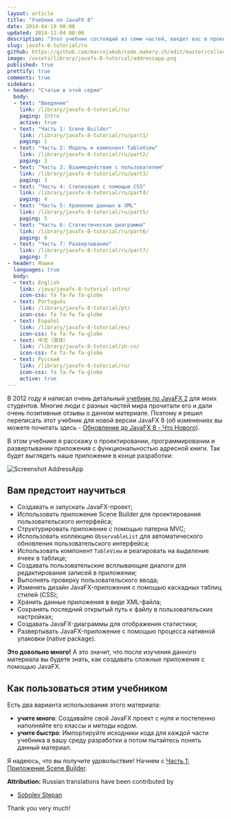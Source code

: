 ```yaml
---
layout: article
title: "Учебник по JavaFX 8"
date: 2014-04-19 00:00
updated: 2014-12-04 00:00
description: "Этот учебник состоящий из семи частей, введет вас в проектирование, программирование и развертывание приложения Адресной книги, с помощью JavaFX"
slug: javafx-8-tutorial/ru
github: https://github.com/marcojakob/code.makery.ch/edit/master/collections/library/javafx-8-tutorial-ru.md
image: /assets/library/javafx-8-tutorial/addressapp.png
published: true
prettify: true
comments: true
sidebars:
- header: "Статьи в этой серии"
  body:
  - text: "Введение"
    link: /library/javafx-8-tutorial/ru/
    paging: Intro
    active: true
  - text: "Часть 1: Scene Builder"
    link: /library/javafx-8-tutorial/ru/part1/
    paging: 1
  - text: "Часть 2: Модель и компонент TableView"
    link: /library/javafx-8-tutorial/ru/part2/
    paging: 2
  - text: "Часть 3: Взаимодействие с пользователем"
    link: /library/javafx-8-tutorial/ru/part3/
    paging: 3
  - text: "Часть 4: Стилизация с помощью CSS"
    link: /library/javafx-8-tutorial/ru/part4/
    paging: 4
  - text: "Часть 5: Хранение данных в XML"
    link: /library/javafx-8-tutorial/ru/part5/
    paging: 5
  - text: "Часть 6: Статистическая диаграмма"
    link: /library/javafx-8-tutorial/ru/part6/
    paging: 6
  - text: "Часть 7: Развертывание"
    link: /library/javafx-8-tutorial/ru/part7/
    paging: 7
- header: Языки
  languages: true
  body:
  - text: English
    link: /java/javafx-8-tutorial-intro/
    icon-css: fa fa-fw fa-globe
  - text: Português
    link: /library/javafx-8-tutorial/pt/
    icon-css: fa fa-fw fa-globe
  - text: Español
    link: /library/javafx-8-tutorial/es/
    icon-css: fa fa-fw fa-globe
  - text: 中文（简体）
    link: /library/javafx-8-tutorial/zh-cn/
    icon-css: fa fa-fw fa-globe
  - text: Русский
    link: /library/javafx-8-tutorial/ru/
    icon-css: fa fa-fw fa-globe
    active: true
---
```


В 2012 году я написал очень детальный [учебник по JavaFX 2](http://code.makery.ch/java/javafx-2-tutorial-intro/) для моих студентов. Многие люди с разных частей мира прочитали его и дали очень позитивные отзывы о данном материале. Поэтому я решил переписать этот учебник для новой версии JavaFX 8 (об изменениях вы можете почитать здесь - [Обновление до JavaFX 8 - Что Нового](http://code.makery.ch/blog/update-to-javafx-8-whats-new/ "Update to JavaFX 8 - What's New")).

В этом учебнике я расскажу о проектировании, программировании и развертывании приложения с функциональностью адресной книги. Так будет выглядеть наше приложение в конце разработки:

![Screenshot AddressApp](http://code.makery.ch/assets/library/javafx-8-tutorial/addressapp.png "AdressApp")


## Вам предстоит научиться

- Создавать и запускать JavaFX-проект;
- Использовать приложение Scene Builder для проектирования пользовательского интерфейса;
- Структурировать приложение с помощью патерна MVC;
- Использовать коллекцию `ObservableList` для автоматического обновления пользовательского интерфейса;
- Использовать компонент `TableView` и реагировать на выделение ячеек в таблице;
- Создавать пользовательские всплывающие диалоги для редактирования записей в приложении;
- Выполнять проверку пользовательского ввода;
- Изменять дизайн JavaFX-приложения с помощью каскадных таблиц стилей (CSS);
- Хранить данные приложения в виде XML-файла;
- Сохранять последний открытый путь к файлу в пользовательских настройках;
- Создавать JavaFX-диаграммы для отображения статистики;
- Развертывать JavaFX-приложение с помощью процесса нативной упаковки (native package).

**Это довольно много!** А это значит, что после изучения данного материала вы будете знать, как создавать сложные приложения с помощью JavaFX.


## Как пользоваться этим учебником

Есть два варианта использования этого материала:

- **учите много**: Создавайте свой JavaFX проект с нуля и постепенно наполняйте его классы и методы кодом.
- **учите быстро**: Импортируйте исходники кода для каждой части учебника в вашу среду разработки а потом пытайтесь понять данный материал.

Я надеюсь, что вы получите удовольствие! Начнем с [Часть 1: Приложение Scene Builder](/library/javafx-8-tutorial/ru/part1/ "Part 1: Scene Builder.").

<div class="alert alert-success">
  <strong><i class="fa fa-trophy"></i> Attribution:</strong> Russian translations have been contributed by 
  <ul>
    <li><a href="https://github.com/sobolevstp" class="alert-link">Sobolev Stepan</a></li> 
  </ul>
  Thank you very much!
</div>

